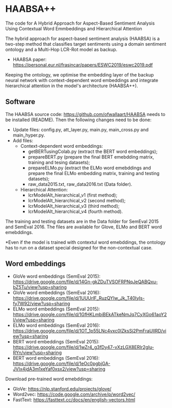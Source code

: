 # HAABSA++
The code for A Hybrid Approach for Aspect-Based Sentiment Analysis Using Contextual Word Emmbeddings and Hierarchical Attention

The hybrid approach for aspect-based sentiment analysis (HAABSA) is a two-step method that classifies target sentiments using a domain sentiment ontology and a Multi-Hop LCR-Rot model as backup.
 - HAABSA paper: https://personal.eur.nl/frasincar/papers/ESWC2019/eswc2019.pdf
 
 Keeping the ontology, we optimise the embedding layer of the backup neural network with context-dependent word embeddings and integrate hierarchical attention in the model's architecture (HAABSA++).
 
 ## Software
The HAABSA source code: https://github.com/ofwallaart/HAABSA needs to be installed (README). Then the following changes need to be done:
- Update files: config.py, att_layer.py, main.py, main_cross.py and main_hyper.py.
- Add files: 
  - Context-dependent word embeddings: 
    - getBERTusingColab.py (extract the BERT word embeddings);
    - prepareBERT.py (prepare the final BERT emebdding matrix, training and tesing datasets);
    - prepareELMo.py (extract the ELMo word emebddings and prepare the final ELMo embedding matrix, training and testing datasets);
    - raw_data2015.txt, raw_data2016.txt (Data folder).
  - Hierarchical Attention: 
    - lcrModelAlt_hierarchical_v1 (first method);
    - lcrModelAlt_hierarchical_v2 (second method);
    - lcrModelAlt_hierarchical_v3 (third method);
    - lcrModelAlt_hierarchical_v4 (fourth method).

The training and testing datasets are in the Data folder for SemEval 2015 and SemEval 2016. The files are available for Glove, ELMo and BERT word emebddings. 

*Even if the model is trained with contextul word emebddings, the ontology has to run on a dataset special designed for the non-contextual case.
  
 ## Word embeddings
 - GloVe word embeddings (SemEval 2015): https://drive.google.com/file/d/14Gn-gkZDuTVSOFRPNqJeQABQxu-bZ5Tu/view?usp=sharing
 - GloVe word embeddings (SemEval 2016): https://drive.google.com/file/d/1UUUrlF_RuzQYIw_Jk_T40IyIs-fy7W92/view?usp=sharing
 - ELMo word embeddings (SemEval 2015): https://drive.google.com/file/d/1GfHKLmbiBEkATkeNmJq7CyXGo61aoY2l/view?usp=sharing
 - ELMo word embeddings (SemEval 2016): https://drive.google.com/file/d/1OT_1p55LNc4vxc0IZksSj2PmFraUIlRD/view?usp=sharing
 - BERT word embeddings (SemEval 2015): https://drive.google.com/file/d/1wZr4_g3fDy47-vXzLGX8ERIr2gIu-RYn/view?usp=sharing
 - BERT word embeddings (SemEval 2016): https://drive.google.com/file/d/1eOc0pgbjGA-JVIx4jdA3m1xeYaf0xsx2/view?usp=sharing
 
Download pre-trained word emebddings: 
- GloVe: https://nlp.stanford.edu/projects/glove/
- Word2vec: https://code.google.com/archive/p/word2vec/
- FastText: https://fasttext.cc/docs/en/english-vectors.html
